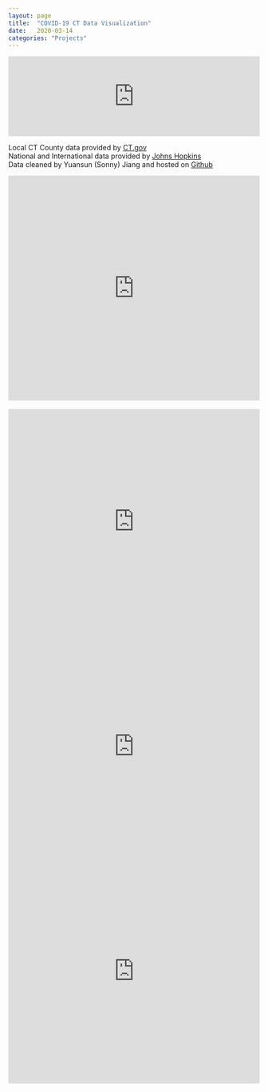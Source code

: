 ```yaml
---
layout: page
title:  "COVID-19 CT Data Visualization"
date:   2020-03-14
categories: "Projects"
---
```


<div align="center">
    <iframe seamless frameborder="0" src="https://public.tableau.com/views/ConfirmedCasesbyCTCounty/ConfirmedCasesbyCTCounty?:embed=yes&:display_count=yes&:showVizHome=no" width = '100%' height = '160' scrolling='yes' ></iframe>    
</div>

Local CT County data provided by 
<a href="https://portal.ct.gov/Coronavirus" target="_blank" title="CT.gov/Coronavirus">CT.gov</a>  
National and International data provided by 
<a href="https://github.com/CSSEGISandData" target="_blank" title="CSSEGISandData">Johns Hopkins</a>  
Data cleaned by Yuansun (Sonny) Jiang and hosted on 
<a href="https://github.com/SonnyITS/COVID-19" target="_blank" title="github">Github</a>  


<div align="center">
    <iframe seamless frameborder="0" src="https://public.tableau.com/views/MapofCTCoronavirusCOVID-19ConfirmedCases/CTMapofCOVID-19ConfirmedCases?:embed=yes&:display_count=yes&:showVizHome=no" width = '100%' height = '450' scrolling='yes' ></iframe>    
</div>

<br />

<div align="center">
    <iframe seamless frameborder="0" src="https://public.tableau.com/views/CTGraphofCOVID-19ConfirmedCases/CTCOVID-19ConfirmedCases?:embed=yes&:display_count=yes&:showVizHome=no" width = '100%' height = '450' scrolling='yes' ></iframe>    
</div> 

<div align="center">
    <iframe seamless frameborder="0" src="https://public.tableau.com/views/ConfirmedCasesbyUSState/ConfirmedCasesbyUSState?:embed=yes&:display_count=yes&:showVizHome=no" width = '100%' height = '450' scrolling='yes' ></iframe>    
</div> 

<div align="center">
    <iframe seamless frameborder="0" src="https://public.tableau.com/views/USStateConfirmedCases31Onwards/ConfirmedCasesbyUSState31Onwards?:embed=yes&:display_count=yes&:showVizHome=no" width = '100%' height = '450' scrolling='yes' ></iframe>    
</div> 

<br />

